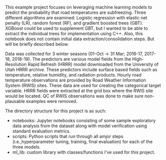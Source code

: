 This example project focuses on leveraging machine learning models to predict the probability that road temperatures are subfreezing. Three different algorithms are examined: Logistic regression with elastic net penalty (LR), random forest (RF), and gradient boosted trees (GBT). XGBoost could be used to supplement GBT, but I wanted to be able to extract the individual trees for implementation using C++. Also, this notebook does not contain initial data extraction/consolidation steps. But will be briefly described below.

Data was collected for 3 winter seasons (01-Oct -> 31 Mar; 2016-17, 2017-18, 2018-19). The predictors are various model fields from the High-Resolution Rapid Refresh (HRRR) model downloaded from the University of Utah HRRR archive. These predictors include surface based fields such as temperature, relative humidity, and radiation products. Hourly road temperature observations are provided by Road Weather Information System (RWIS) sites. These data are used for creating the categorical target variable. HRRR fields were extracted at the grid box where the RWIS site would be located. QC of RWIS observations was done to make sure non-plausable examples were removed.  

The directory structure for this project is as such:
 - notebooks: Jupyter notebooks consisting of some sample exploratory data analysis from the dataset along with model verification using standard evaluation metrics.
 - scripts: Python scripts that run through all amjor steps (i.e.,hyperparameter tuning, training, final evaluation) for each of the three models.
 - ml_lib: custom library with classes/functions I've used for this project. 

